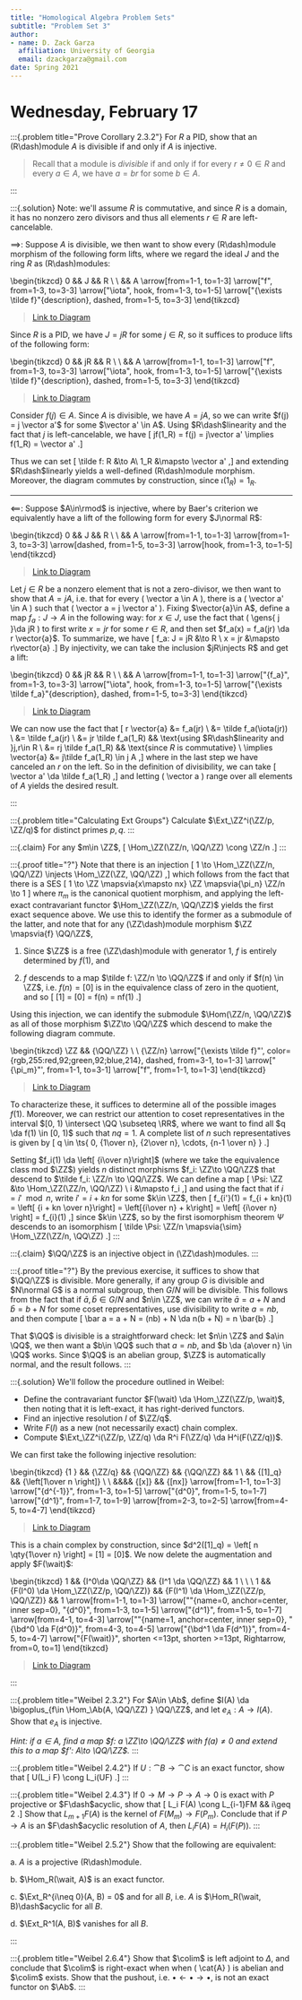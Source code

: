 ```yaml
---
title: "Homological Algebra Problem Sets"
subtitle: "Problem Set 3"
author:
- name: D. Zack Garza
  affiliation: University of Georgia 
  email: dzackgarza@gmail.com 
date: Spring 2021
---
```



# Wednesday, February 17

:::{.problem title="Prove Corollary 2.3.2"}
For $R$ a PID, show that an \(R\dash\)module $A$ is divisible if and only if $A$ is injective.

> Recall that a module is *divisible* if and only if for every $r\neq 0 \in R$ and every $a\in A$, we have $a=br$ for some $b\in A$.

:::


:::{.solution}
Note: we'll assume $R$ is commutative, and since $R$ is a domain, it has no nonzero zero divisors and thus all elements $r\in R$ are left-cancelable.

$\implies$:
Suppose $A$ is divisible, we then want to show every \(R\dash\)module morphism of the following form lifts, where we regard the ideal $J$ and the ring $R$ as \(R\dash\)modules:

\begin{tikzcd}
	0 && J && R \\
	\\
	&& A
	\arrow[from=1-1, to=1-3]
	\arrow["f", from=1-3, to=3-3]
	\arrow["\iota", hook, from=1-3, to=1-5]
	\arrow["{\exists \tilde f}"{description}, dashed, from=1-5, to=3-3]
\end{tikzcd}

> [Link to Diagram](https://q.uiver.app/?q=WzAsNCxbMCwwLCIwIl0sWzIsMCwiSiJdLFs0LDAsIlIiXSxbMiwyLCJBIl0sWzAsMV0sWzEsMywiZiJdLFsxLDIsIlxcaW90YSIsMCx7InN0eWxlIjp7InRhaWwiOnsibmFtZSI6Imhvb2siLCJzaWRlIjoidG9wIn19fV0sWzIsMywiXFxleGlzdHMgXFx0aWxkZSBmIiwxLHsic3R5bGUiOnsiYm9keSI6eyJuYW1lIjoiZGFzaGVkIn19fV1d)

Since $R$ is a PID, we have $J = jR$ for some $j\in R$, so it suffices to produce lifts of the following form:

\begin{tikzcd}
	0 && jR && R \\
	\\
	&& A
	\arrow[from=1-1, to=1-3]
	\arrow["f", from=1-3, to=3-3]
	\arrow["\iota", hook, from=1-3, to=1-5]
	\arrow["{\exists \tilde f}"{description}, dashed, from=1-5, to=3-3]
\end{tikzcd}

> [Link to Diagram](https://q.uiver.app/?q=WzAsNCxbMCwwLCIwIl0sWzIsMCwiSiJdLFs0LDAsIlIiXSxbMiwyLCJBIl0sWzAsMV0sWzEsMywiZiJdLFsxLDIsIlxcaW90YSIsMCx7InN0eWxlIjp7InRhaWwiOnsibmFtZSI6Imhvb2siLCJzaWRlIjoidG9wIn19fV0sWzIsMywiXFxleGlzdHMgXFx0aWxkZSBmIiwxLHsic3R5bGUiOnsiYm9keSI6eyJuYW1lIjoiZGFzaGVkIn19fV1d)

Consider $f(j)\in A$.
Since $A$ is divisible, we have $A = jA$, so we can write $f(j) = j \vector a'$ for some $\vector a' \in A$. 
Using $R\dash$linearity and the fact that $j$ is left-cancelable, we have
\[
jf(1_R) = f(j) = j\vector a' \implies f(1_R) = \vector a'
.\]

Thus we can set
\[
\tilde f: R &\to A\\
1_R &\mapsto \vector a'
,\]
and extending $R\dash$linearly yields a well-defined \(R\dash\)module morphism.
Moreover, the diagram commutes by construction, since $\iota(1_R) = 1_R$.

---


$\impliedby$:
Suppose $A\in\rmod$ is injective, where by Baer's criterion we equivalently have a lift of the following form for every $J\normal R$:

\begin{tikzcd}
	0 && J && R \\
	\\
	&& A
	\arrow[from=1-1, to=1-3]
	\arrow[from=1-3, to=3-3]
	\arrow[dashed, from=1-5, to=3-3]
	\arrow[hook, from=1-3, to=1-5]
\end{tikzcd}

> [Link to Diagram](https://q.uiver.app/?q=WzAsNCxbMCwwLCIwIl0sWzIsMCwiSiJdLFs0LDAsIlIiXSxbMiwyLCJNIl0sWzAsMV0sWzEsM10sWzIsMywiIiwxLHsic3R5bGUiOnsiYm9keSI6eyJuYW1lIjoiZGFzaGVkIn19fV0sWzEsMiwiIiwwLHsic3R5bGUiOnsidGFpbCI6eyJuYW1lIjoiaG9vayIsInNpZGUiOiJ0b3AifX19XV0=)


Let $j\in R$ be a nonzero element that is not a zero-divisor,
we then want to show that $A = jA$, i.e. that for every \( \vector a \in A \), there is a \( \vector a' \in A  \) such that \( \vector a = j \vector a' \).
Fixing $\vector{a}\in A$, define a map $f_a: J\to A$ in the following way: for $x\in J$, use the fact that \( \gens{ j }\da jR  \) to first write $x = jr$ for some $r\in R$, and then set $f_a(x) = f_a(jr) \da r \vector{a}$.
To summarize, we have
\[
f_a: J = jR &\to R \\
x = jr &\mapsto r\vector{a}
.\]
By injectivity, we can take the inclusion $jR\injects R$ and get a lift:

\begin{tikzcd}
	0 && jR && R \\
	\\
	&& A
	\arrow[from=1-1, to=1-3]
	\arrow["{f_a}", from=1-3, to=3-3]
	\arrow["\iota", hook, from=1-3, to=1-5]
	\arrow["{\exists \tilde f_a}"{description}, dashed, from=1-5, to=3-3]
\end{tikzcd}

> [Link to Diagram](https://q.uiver.app/?q=WzAsNCxbMCwwLCIwIl0sWzIsMCwialIiXSxbNCwwLCJSIl0sWzIsMiwiQSJdLFswLDFdLFsxLDMsImZfYSJdLFsxLDIsIlxcaW90YSIsMCx7InN0eWxlIjp7InRhaWwiOnsibmFtZSI6Imhvb2siLCJzaWRlIjoidG9wIn19fV0sWzIsMywiXFxleGlzdHMgXFx0aWxkZSBmX2EiLDEseyJzdHlsZSI6eyJib2R5Ijp7Im5hbWUiOiJkYXNoZWQifX19XV0=)

We can now use the fact that
\[
r \vector{a}
&= f_a(jr) \\
&= \tilde f_a(\iota(jr)) \\
&= \tilde f_a(jr) \\
&= jr \tilde f_a(1_R) && \text{using $R\dash$linearity and }j,r\in R \\
&= rj \tilde f_a(1_R) && \text{since $R$ is commutative} \\ 
\implies \vector{a} 
&= j\tilde f_a(1_R) \in j A
,\]
where in the last step we have canceled an $r$ on the left.
So in the definition of divisibility, we can take 
\[
\vector a' \da \tilde f_a(1_R)
,\]
and letting \( \vector a \) range over all elements of $A$ yields the desired result.

:::


:::{.problem title="Calculating Ext Groups"}
Calculate $\Ext_\ZZ^i(\ZZ/p, \ZZ/q)$ for distinct primes $p, q$.
:::

:::{.claim}
For any $m\in \ZZ$, 
\[
\Hom_\ZZ(\ZZ/n, \QQ/\ZZ) \cong \ZZ/n
.\]
:::


:::{.proof title="?"}
Note that there is an injection
\[
1 \to \Hom_\ZZ(\ZZ/n, \QQ/\ZZ) \injects \Hom_\ZZ(\ZZ, \QQ/\ZZ)
,\]
which follows from the fact that there is a SES
\[
1 \to \ZZ \mapsvia{x\mapsto nx} \ZZ \mapsvia{\pi_n} \ZZ/n \to 1
\]
where $\pi_m$ is the canonical quotient morphism, and applying the left-exact contravariant functor $\Hom_\ZZ(\ZZ/n, \QQ/\ZZ)$ yields the first exact sequence above.
We use this to identify the former as a submodule of the latter, and note that for any \(\ZZ\dash\)module morphism $\ZZ \mapsvia{f}  \QQ/\ZZ$,

1. Since $\ZZ$ is a free \(\ZZ\dash\)module with generator 1, $f$ is entirely determined by $f(1)$, and

2. $f$ descends to a map $\tilde f: \ZZ/n \to \QQ/\ZZ$ if and only if $f(n) \in \ZZ$, i.e. $f(n) = [0]$ is in the equivalence class of zero in the quotient, and so
\[
[1] = [0] = f(n) = nf(1)
.\]

Using this injection, we can identify the submodule $\Hom(\ZZ/n, \QQ/\ZZ)$ as all of those morphism $\ZZ\to \QQ/\ZZ$ which descend to make the following diagram commute.

\begin{tikzcd}
	\ZZ && {\QQ/\ZZ} \\
	\\
	{\ZZ/n}
	\arrow["{\exists \tilde f}"', color={rgb,255:red,92;green,92;blue,214}, dashed, from=3-1, to=1-3]
	\arrow["{\pi_m}"', from=1-1, to=3-1]
	\arrow["f", from=1-1, to=1-3]
\end{tikzcd}

> [Link to Diagram](https://q.uiver.app/?q=WzAsMyxbMCwwLCJcXFpaIl0sWzIsMCwiXFxRUS9cXFpaIl0sWzAsMiwiXFxaWi9tIl0sWzIsMSwiXFxleGlzdHMgXFx0aWxkZSBmIiwyLHsiY29sb3VyIjpbMjQwLDYwLDYwXSwic3R5bGUiOnsiYm9keSI6eyJuYW1lIjoiZGFzaGVkIn19fSxbMjQwLDYwLDYwLDFdXSxbMCwyLCJcXHBpX20iLDJdLFswLDEsImYiXV0=)

To characterize these, it suffices to determine all of the possible images $f(1)$.
Moreover, we can restrict our attention to coset representatives in the interval $[0, 1) \intersect \QQ \subseteq \RR$, where we want to find all $q \da f(1) \in [0, 1)$ such that $nq = 1$.
A complete list of $n$ such representatives is given by 
\[
q \in \ts{ 0, {1\over n}, {2\over n}, \cdots, {n-1 \over n} } 
.\]

Setting $f_i(1) \da \left[ {i\over n}\right]$ (where we take the equivalence class mod $\ZZ$) yields $n$ distinct morphisms $f_i: \ZZ\to \QQ/\ZZ$ that descend to $\tilde f_i: \ZZ/n \to \QQ/\ZZ$.
We can define a map
\[
\Psi: \ZZ &\to \Hom_\ZZ(\ZZ/n, \QQ/\ZZ) \\
i &\mapsto f_i
,\]
and using the fact that if $i = i' \mod n$, write $i' = i + kn$ for some $k\in \ZZ$, then
\[
f_{i'}(1) = f_{i + kn}(1) = \left[ {i + kn \over n}\right] = \left[{i\over n} + k\right] = \left[ {i\over n} \right] = f_{i}(1)
,\]
since $k\in \ZZ$, so by the first isomorphism theorem $\Psi$ descends to an isomorphism
\[
\tilde \Psi: \ZZ/n \mapsvia{\sim} \Hom_\ZZ(\ZZ/n, \QQ\ZZ)
.\]
:::


:::{.claim}
$\QQ/\ZZ$ is an injective object in \(\ZZ\dash\)modules.
:::


:::{.proof title="?"}
By the previous exercise, it suffices to show that $\QQ/\ZZ$ is divisible.
More generally, if any group $G$ is divisible and $N\normal G$ is a normal subgroup, then $G/N$ will be divisible.
This follows from the fact that if $\bar{a}, \bar{b} \in G/N$ and $n\in \ZZ$, we can write $\bar a = a + N$ and $\bar b = b + N$ for some coset representatives, use divisibility to write $a = nb$, and then compute
\[
\bar a = a + N = (nb) + N \da n(b + N) = n \bar{b}
.\]


That $\QQ$ is divisible is a straightforward check: let $n\in \ZZ$ and $a\in \QQ$, we then want a $b\in \QQ$ such that $a = nb$, and $b \da {a\over n} \in \QQ$ works.
Since $\QQ$ is an abelian group, $\ZZ$ is automatically normal, and the result follows.
:::





:::{.solution}
We'll follow the procedure outlined in Weibel:

- Define the contravariant functor $F(\wait) \da \Hom_\ZZ(\ZZ/p, \wait)$, then noting that it is left-exact, it has right-derived functors.
- Find an injective resolution $I$ of $\ZZ/q$.
- Write $F(I)$ as a new (not necessarily exact) chain complex.
- Compute $\Ext_\ZZ^i(\ZZ/p, \ZZ/q) \da R^i F(\ZZ/q) \da H^i(F(\ZZ/q))$.

We can first take the following injective resolution:

\begin{tikzcd}
	{1 } && {\ZZ/q} && {\QQ/\ZZ} && {\QQ/\ZZ} && 1 \\
	&& {[1]_q} && {\left[1\over n \right]} \\
	\\
	&&&& {[x]} && {[nx]}
	\arrow[from=1-1, to=1-3]
	\arrow["{d^{-1}}", from=1-3, to=1-5]
	\arrow["{d^0}", from=1-5, to=1-7]
	\arrow["{d^1}", from=1-7, to=1-9]
	\arrow[from=2-3, to=2-5]
	\arrow[from=4-5, to=4-7]
\end{tikzcd}

> [Link to Diagram](https://q.uiver.app/?q=WzAsOSxbMCwwLCIxICJdLFsyLDAsIlxcWlovcSJdLFs0LDAsIlxcUVEvXFxaWiJdLFs2LDAsIlxcUVEvXFxaWiJdLFs4LDAsIjEiXSxbMiwxLCJbMV1fcSJdLFs0LDEsIlxcbGVmdFsxXFxvdmVyIG4gXFxyaWdodF0iXSxbNCwzLCJbeF0iXSxbNiwzLCJbbnhdIl0sWzAsMV0sWzEsMiwiZF57LTF9Il0sWzIsMywiZF4wIl0sWzMsNCwiZF4xIl0sWzUsNl0sWzcsOF1d)

This is a chain complex by construction, since $d^2([1]_q) = \left[ n \qty{1\over n} \right] = [1] = [0]$.
We now delete the augmentation and apply $F(\wait)$:

\begin{tikzcd}
	1 && {I^0\da \QQ/\ZZ} && {I^1 \da \QQ/\ZZ} && 1 \\
	\\
	\\
	1 && {F(I^0) \da \Hom_\ZZ(\ZZ/p, \QQ/\ZZ)} && {F(I^1) \da \Hom_\ZZ(\ZZ/p, \QQ/\ZZ)} && 1
	\arrow[from=1-1, to=1-3]
	\arrow[""{name=0, anchor=center, inner sep=0}, "{d^0}", from=1-3, to=1-5]
	\arrow["{d^1}", from=1-5, to=1-7]
	\arrow[from=4-1, to=4-3]
	\arrow[""{name=1, anchor=center, inner sep=0}, "{\bd^0 \da F(d^0)}", from=4-3, to=4-5]
	\arrow["{\bd^1 \da F(d^1)}", from=4-5, to=4-7]
	\arrow["{F(\wait)}", shorten <=13pt, shorten >=13pt, Rightarrow, from=0, to=1]
\end{tikzcd}

> [Link to Diagram](https://q.uiver.app/?q=WzAsOCxbMCwwLCIxIl0sWzIsMCwiSV4wXFxkYSBcXFFRL1xcWloiXSxbNCwwLCJJXjEgXFxkYSBcXFFRL1xcWloiXSxbNiwwLCIxIl0sWzAsMywiMSJdLFsyLDMsIkYoSV4wKSBcXGRhIFxcSG9tX1xcWlooXFxaWi9wLCBcXFFRL1xcWlopIl0sWzQsMywiRihJXjEpIFxcZGEgXFxIb21fXFxaWihcXFpaL3AsIFxcUVEvXFxaWikiXSxbNiwzLCIxIl0sWzAsMV0sWzEsMiwiZF4wIl0sWzIsMywiZF4xIl0sWzQsNV0sWzUsNiwiXFxiZF4wIFxcZGEgRihkXjApIl0sWzYsNywiXFxiZF4xIFxcZGEgRihkXjEpIl0sWzksMTIsIkYoXFx3YWl0KSIsMCx7InNob3J0ZW4iOnsic291cmNlIjoyMCwidGFyZ2V0IjoyMH19XV0=)


:::


:::{.problem title="Weibel 2.3.2"}
For $A\in \Ab$, define $I(A) \da \bigoplus_{f\in \Hom_\Ab(A, \QQ/\ZZ) } \QQ/\ZZ$, and let $e_A: A\to I(A)$.
Show that $e_A$ is injective.

*Hint: if $a\in A$, find a map $f: a \ZZ\to \QQ/\ZZ$ with $f(a) \neq 0$ and extend this to a map $f': A\to \QQ/\ZZ$.*
:::

:::{.problem title="Weibel 2.4.2"}
If $U: \cat{B} \to \cat{C}$ is an exact functor, show that
\[
U(L_i F) \cong L_i(UF)
.\]
:::

:::{.problem title="Weibel 2.4.3"}
If $0\to M \to P \to A \to 0$ is exact with $P$ projective or $F\dash$acyclic, show that
\[
L_i F(A) \cong L_{i-1}FM && i\geq 2
.\]
Show that $L_{m+1} F(A)$ is the kernel of $F(M_m) \to F(P_m)$.
Conclude that if $P\to A$ is an $F\dash$acyclic resolution of $A$, then $L_i F(A) = H_i(F(P))$.
:::

:::{.problem title="Weibel 2.5.2"}
Show that the following are equivalent:

a. $A$ is a projective \(R\dash\)module.

b. $\Hom_R(\wait, A)$ is an exact functor.

c. $\Ext_R^{i\neq 0}(A, B) = 0$ and for all $B$, i.e. $A$ is $\Hom_R(\wait, B)\dash$acyclic for all $B$.

d. $\Ext_R^1(A, B)$ vanishes for all $B$.

:::

:::{.problem title="Weibel 2.6.4"}
Show that $\colim$ is left adjoint to $\Delta$, and conclude that $\colim$ is right-exact when when \( \cat{A} \) is abelian and $\colim$ exists.
Show that the pushout, i.e. $\bullet \leftarrow \bullet \rightarrow\bullet$, is not an exact functor on $\Ab$.
:::

